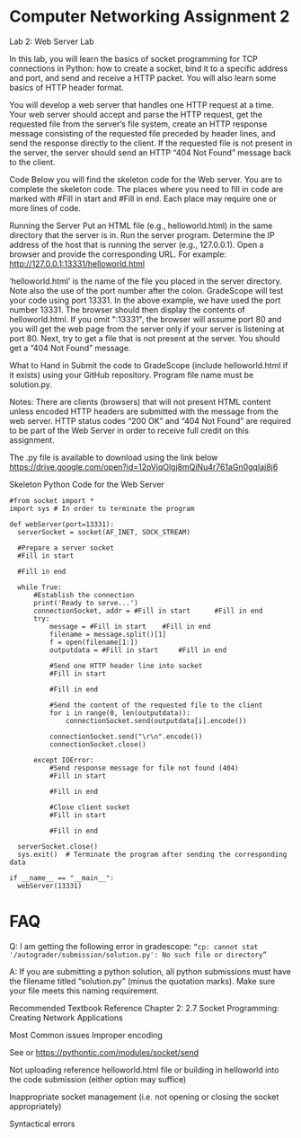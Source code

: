 # Computer Networking Assignment 2

Lab 2: Web Server Lab
 
In this lab, you will learn the basics of socket programming for TCP connections in Python: how to create a socket, bind it to a specific address and port, and send and receive a HTTP packet. You will also learn some basics of HTTP header format.
 
You will develop a web server that handles one HTTP request at a time. Your web server should accept and parse the HTTP request, get the requested file from the server’s file system, create an HTTP response message consisting of the requested file preceded by header lines, and send the response directly to the client. If the requested file is not present in the server, the server should send an HTTP “404 Not Found” message back to the client.
 
Code
Below you will find the skeleton code for the Web server. You are to complete the skeleton code. The places where you need to fill in code are marked with #Fill in start and #Fill in end. Each place may require one or more lines of code.
 
Running the Server
Put an HTML file (e.g., helloworld.html) in the same directory that the server is in. Run the server program. Determine the IP address of the host that is running the server (e.g., 127.0.0.1). Open a browser and provide the corresponding URL. For example:
http://127.0.0.1:13331/helloworld.html
 
‘helloworld.html’ is the name of the file you placed in the server directory. Note also the use of the port number after the colon. GradeScope will test your code using port 13331. In the above example, we have used the port number 13331. The browser should then display the contents of helloworld.html. If you omit ":13331", the browser will assume port 80 and you will get the web page from the server only if your server is listening at port 80. Next, try to get a file that is not present at the server. You should get a “404 Not Found” message.
 
What to Hand in
Submit the code to GradeScope (include helloworld.html if it exists) using your GitHub repository. Program file name must be solution.py.
 
Notes:
There are clients (browsers) that will not present HTML content unless encoded HTTP headers are submitted with the message from the web server.
HTTP status codes “200 OK” and “404 Not Found” are required to be part of the Web Server in order to receive full credit on this assignment.
 
The .py file is available to download using the link below
https://drive.google.com/open?id=12oVjqOlgj8mQiNu4r761aGn0gqIaj8j6
 
Skeleton Python Code for the Web Server
 ```#import socket module
 #from socket import *
import sys # In order to terminate the program

def webServer(port=13331):
   serverSocket = socket(AF_INET, SOCK_STREAM)

   #Prepare a server socket
   #Fill in start

   #Fill in end

   while True:
       #Establish the connection
       print('Ready to serve...')
       connectionSocket, addr = #Fill in start      #Fill in end
       try:
           message = #Fill in start    #Fill in end
           filename = message.split()[1]
           f = open(filename[1:])
           outputdata = #Fill in start     #Fill in end

           #Send one HTTP header line into socket
           #Fill in start

           #Fill in end

           #Send the content of the requested file to the client
           for i in range(0, len(outputdata)):
               connectionSocket.send(outputdata[i].encode())

           connectionSocket.send("\r\n".encode())
           connectionSocket.close()

       except IOError:
           #Send response message for file not found (404)
           #Fill in start

           #Fill in end

           #Close client socket
           #Fill in start

           #Fill in end

   serverSocket.close()
   sys.exit()  # Terminate the program after sending the corresponding data

if __name__ == "__main__":
   webServer(13331)
```



# FAQ
Q: I am getting the following error in gradescope: 
``“cp: cannot stat '/autograder/submission/solution.py': No such file or directory”``

A: If you are submitting a python solution, all python submissions must have the filename titled “solution.py” (minus the quotation marks). Make sure your file meets this naming requirement.

Recommended Textbook Reference
Chapter 2: 2.7 Socket Programming: Creating Network Applications

Most Common issues
Improper encoding

See or https://pythontic.com/modules/socket/send 

Not uploading reference helloworld.html file or building in helloworld into the code submission (either option may suffice)

Inappropriate socket management (i.e. not opening or closing the socket appropriately)

Syntactical errors

